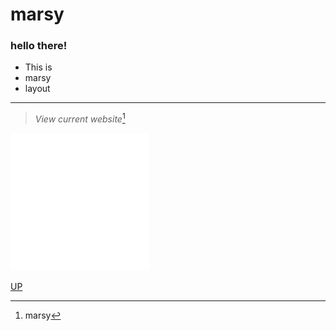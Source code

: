 # marsy
<a id="anchor"></a>
### hello there!
* This is
* marsy
* layout
---
> _View current website_[^1]

[![link](img/arrows.png)](https://pempium4.github.io/marsy/) 

[UP](#anchor)

[^1]: marsy